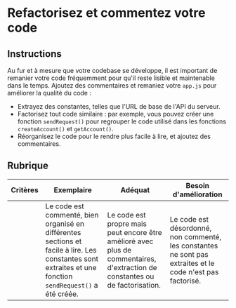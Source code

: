 # Refactorisez et commentez votre code

## Instructions

Au fur et à mesure que votre codebase se développe, il est important de remanier votre code fréquemment pour qu'il reste lisible et maintenable dans le temps. Ajoutez des commentaires et remaniez votre `app.js` pour améliorer la qualité du code :

- Extrayez des constantes, telles que l'URL de base de l'API du serveur.
- Factorisez tout code similaire : par exemple, vous pouvez créer une fonction `sendRequest()` pour regrouper le code utilisé dans les fonctions `createAccount()` et `getAccount()`.
- Réorganisez le code pour le rendre plus facile à lire, et ajoutez des commentaires.

## Rubrique

| Critères | Exemplaire                                                                                                                                               | Adéquat                                                                                                                     | Besoin d'amélioration                                                                                     |
| -------- | -------------------------------------------------------------------------------------------------------------------------------------------------------- | --------------------------------------------------------------------------------------------------------------------------- | --------------------------------------------------------------------------------------------------------- |
|          | Le code est commenté, bien organisé en différentes sections et facile à lire. Les constantes sont extraites et une fonction `sendRequest()` a été créée. | Le code est propre mais peut encore être amélioré avec plus de commentaires, d'extraction de constantes ou de factorisation.| Le code est désordonné, non commenté, les constantes ne sont pas extraites et le code n'est pas factorisé.|
